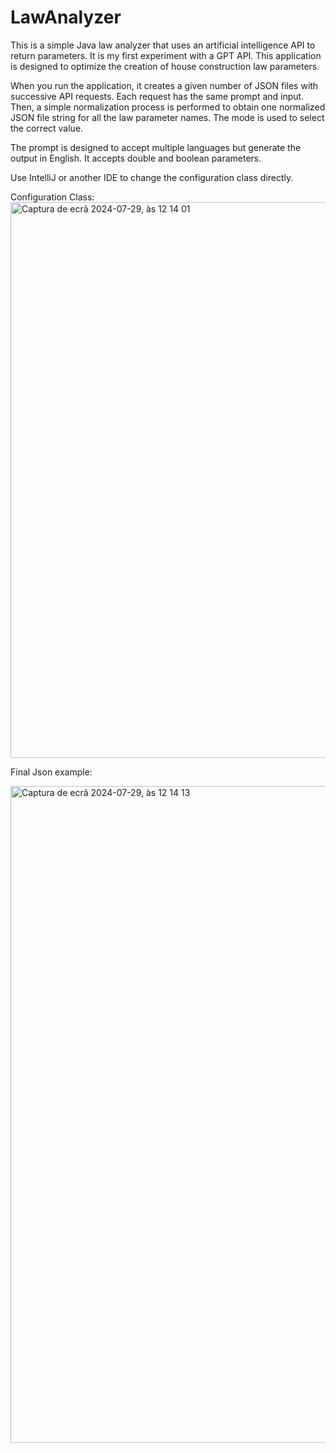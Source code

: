 # LawAnalyzer
This is a simple Java law analyzer that uses an artificial intelligence API to return parameters. It is my first experiment with a GPT API. This application is designed to optimize the creation of house construction law parameters.

When you run the application, it creates a given number of JSON files with successive API requests. Each request has the same prompt and input. Then, a simple normalization process is performed to obtain one normalized JSON file string for all the law parameter names. The mode is used to select the correct value.

The prompt is designed to accept multiple languages but generate the output in English. It accepts double and boolean parameters.

Use IntelliJ or another IDE to change the configuration class directly.

Configuration Class:
<img width="889" alt="Captura de ecrã 2024-07-29, às 12 14 01" src="https://github.com/user-attachments/assets/5a3f21d3-c98d-477c-8b3a-2c09c7a92698">



Final Json example: 

<img width="1051" alt="Captura de ecrã 2024-07-29, às 12 14 13" src="https://github.com/user-attachments/assets/54866f09-93a1-4dc5-a6e6-8f7aeb9581cd">
